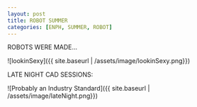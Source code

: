 ```yaml
---
layout: post
title: ROBOT SUMMER
categories: [ENPH, SUMMER, ROBOT]
---
```

ROBOTS WERE MADE... 

![lookinSexy]({{ site.baseurl | /assets/image/lookinSexy.png}})

LATE NIGHT CAD SESSIONS:

![Probably an Industry Standard]({{ site.baseurl | /assets/image/lateNight.png}})



